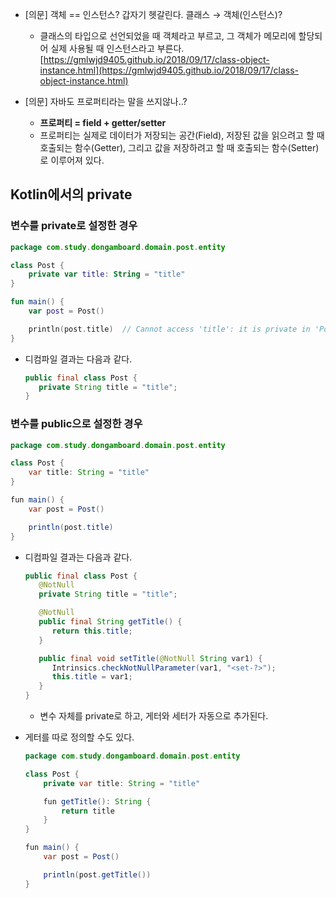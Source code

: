 - [의문] 객체 == 인스턴스? 갑자기 헷갈린다. 클래스 → 객체(인스턴스)?
    - 클래스의 타입으로 선언되었을 때 객체라고 부르고, 그 객체가 메모리에 할당되어 실제 사용될 때 인스턴스라고 부른다.
    [https://gmlwjd9405.github.io/2018/09/17/class-object-instance.html](https://gmlwjd9405.github.io/2018/09/17/class-object-instance.html)


- [의문] 자바도 프로퍼티라는 말을 쓰지않나..?
    - **프로퍼티 = field + getter/setter**
    - 프로퍼티는 실제로 데이터가 저장되는 공간(Field), 저장된 값을 읽으려고 할 때 호출되는 함수(Getter), 그리고 값을 저장하려고 할 때 호출되는 함수(Setter)로 이루어져 있다.

## Kotlin에서의 private

### 변수를 private로 설정한 경우

```kotlin
package com.study.dongamboard.domain.post.entity

class Post {
    private var title: String = "title"
}

fun main() {
    var post = Post()

    println(post.title)  // Cannot access 'title': it is private in 'Post'
}
```

- 디컴파일 결과는 다음과 같다.
    
    ```java
    public final class Post {
       private String title = "title";
    }
    ```
    

### 변수를 public으로 설정한 경우

```java
package com.study.dongamboard.domain.post.entity

class Post {
    var title: String = "title"
}

fun main() {
    var post = Post()

    println(post.title)
}
```

- 디컴파일 결과는 다음과 같다.
    
    ```java
    public final class Post {
       @NotNull
       private String title = "title";
    
       @NotNull
       public final String getTitle() {
          return this.title;
       }
    
       public final void setTitle(@NotNull String var1) {
          Intrinsics.checkNotNullParameter(var1, "<set-?>");
          this.title = var1;
       }
    }
    ```
    
    - 변수 자체를 private로 하고, 게터와 세터가 자동으로 추가된다.
- 게터를 따로 정의할 수도 있다.
    
    ```java
    package com.study.dongamboard.domain.post.entity
    
    class Post {
        private var title: String = "title"
    
        fun getTitle(): String {
            return title
        }
    }
    
    fun main() {
        var post = Post()
    
        println(post.getTitle())
    }
    ```